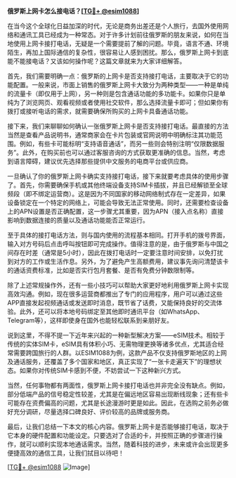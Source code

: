 **俄罗斯上网卡怎么接电话？[[TG💪+ @esim1088](https://t.me/s/esim1088)]**

在当今这个全球化日益加深的时代，无论是商务出差还是个人旅行，去国外使用网络和通讯工具已经成为一种常态。对于许多计划前往俄罗斯的朋友来说，如何在当地使用上网卡接打电话，无疑是一个需要提前了解的问题。毕竟，语言不通、环境陌生，再加上国际通信的复杂性，很容易让人感到困扰。那么，俄罗斯上网卡到底能不能接电话？又该如何操作呢？这篇文章就来为大家详细解答。

首先，我们需要明确一点：俄罗斯的上网卡是否支持接打电话，主要取决于它的功能配置。一般来说，市面上销售的俄罗斯上网卡大致分为两种类型——一种是单纯的流量卡（即仅用于上网），另一种则是包含通话功能的多功能卡。如果你只是单纯为了浏览网页、观看视频或者使用社交软件，那么选择流量卡即可；但如果你有拨打或接听电话的需求，就需要确保所购买的上网卡具备通话功能。

接下来，我们来聊聊如何确认一张俄罗斯上网卡是否支持接打电话。最直接的方法当然是查看产品说明书，通常商家会在卡片包装或官网说明中明确标注其功能范围。例如，有些卡可能标明“支持语音通话”，而另一些则会特别注明“仅限数据服务”。此外，在购买前也可以通过客服咨询的方式获取更准确的信息。当然，考虑到语言障碍，建议优先选择那些提供中文服务的电商平台或供应商。

一旦确认了你的俄罗斯上网卡确实支持接打电话，接下来就要考虑具体的使用步骤了。首先，你需要确保手机或其他终端设备支持SIM卡插拔，并且已经解锁至全球频段（即不绑定运营商）。这是因为不同国家的移动网络制式存在一定差异，如果设备锁定在一个特定的网络上，可能会导致无法正常使用。同时，还需要检查设备上的APN设置是否正确配置，这一步骤尤其重要，因为APN（接入点名称）直接影响到数据连接的质量以及通话功能能否正常运行。

至于具体的接打电话方法，则与国内使用的流程基本相同。打开手机的拨号界面，输入对方号码后点击呼叫按钮即可完成操作。值得注意的是，由于俄罗斯与中国之间存在时差（通常是5小时），因此在拨打电话时一定要注意时间安排，以免打扰到对方的工作或生活作息。另外，为了避免产生高额费用，建议事先询问清楚该卡的通话资费标准，比如是否实行包月套餐、是否有免费分钟数限制等。

除了上述常规操作外，还有一些小技巧可以帮助大家更好地利用俄罗斯上网卡实现高效沟通。例如，现在很多运营商都推出了专门的应用程序，用户可以通过这些APP直接发起视频通话或发送即时消息，既节省了话费，又能保持良好的交流体验。此外，还可以将本地号码绑定至其他即时通讯平台（如WhatsApp、Telegram等），这样即使身在国外也能轻松联系到亲朋好友。

说到这里，不得不提一下近年来兴起的一种新型解决方案——eSIM技术。相较于传统的实体SIM卡，eSIM具有体积小巧、无需物理更换等诸多优点，尤其适合经常需要跨国旅行的人群。以ESIM1088为例，这款产品不仅支持俄罗斯地区的上网及通话服务，还覆盖了多个国家和地区，真正实现了“一张卡走遍天下”的理想状态。如果你对传统SIM卡感到不便，不妨尝试一下这种新兴方式。

当然，任何事物都有两面性，俄罗斯上网卡接打电话也并非完全没有缺点。例如，部分低端产品的信号稳定性较差，尤其是在偏远地区容易出现断线现象；还有些卡可能存在资费偏高的问题，尤其是长途漫游时更是如此。因此，在选购之前务必做好充分调研，尽量选择口碑良好、评价较高的品牌或服务商。

最后，让我们总结一下本文的核心内容。俄罗斯上网卡是否能够接打电话，取决于它本身的硬件配置和功能设定。只要选对了合适的卡，并按照正确的步骤进行操作，就可以顺利实现本地通话需求。当然，随着科技的进步，未来或许会出现更多便捷高效的通信工具，让我们拭目以待吧！

[[TG💪+ @esim1088](https://t.me/s/esim1088) ![Image](https://i.postimg.cc/4NQfJmqS/Snipaste-2025-05-13-00-14-12.png)]